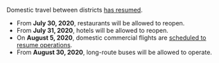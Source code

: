 Domestic travel between districts [has resumed](https://www.garda.com/crisis24/news-alerts/362021/nepal-authorities-lift-covid-19-restrictions-july-21-update-19).

- From **July 30, 2020**, restaurants will be allowed to reopen.
- From **July 31, 2020**, hotels will be allowed to reopen.
- On **August 5, 2020**, domestic commercial flights are [scheduled to resume operations](https://www.garda.com/crisis24/news-alerts/360961/nepal-authorities-to-resume-domestic-and-international-flights-from-august-5-update-17).
- From **August 30, 2020**, long-route buses will be allowed to operate.
